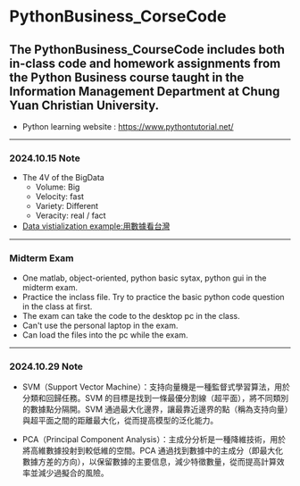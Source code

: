 # PythonBusiness_CorseCode
The PythonBusiness_CourseCode includes both in-class code and homework assignments from the Python Business course taught in the Information Management Department at Chung Yuan Christian University.
---
- Python learning website : https://www.pythontutorial.net/
---
### 2024.10.15 Note
- The 4V of the BigData
    - Volume: Big 
    - Velocity: fast
    - Variety: Different
    - Veracity: real / fact
- [Data vistialization example:用數據看台灣](https://www.taiwanstat.com/) 
---
### Midterm Exam
- One matlab, object-oriented, python basic sytax, python gui in the midterm exam.
- Practice the inclass file. Try to practice the basic python code question in the class at first.
- The exam can take the code to the desktop pc in the class.
- Can't use the personal laptop in the exam.
- Can load the files into the pc while the exam.
---
### 2024.10.29 Note
- SVM（Support Vector Machine）：支持向量機是一種監督式學習算法，用於分類和回歸任務。SVM 的目標是找到一條最優分割線（超平面），將不同類別的數據點分隔開。SVM 通過最大化邊界，讓最靠近邊界的點（稱為支持向量）與超平面之間的距離最大化，從而提高模型的泛化能力。

- PCA（Principal Component Analysis）：主成分分析是一種降維技術，用於將高維數據投射到較低維的空間。PCA 通過找到數據中的主成分（即最大化數據方差的方向），以保留數據的主要信息，減少特徵數量，從而提高計算效率並減少過擬合的風險。
